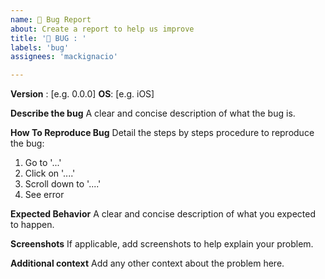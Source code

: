 ```yaml
---
name: 🐛 Bug Report
about: Create a report to help us improve
title: '🐛 BUG : '
labels: 'bug'
assignees: 'mackignacio'

---
```

**Version** : [e.g. 0.0.0]
**OS**: [e.g. iOS]

**Describe the bug**
A clear and concise description of what the bug is.

**How To Reproduce Bug**
Detail the steps by steps procedure to reproduce the bug:

1. Go to '...'
2. Click on '....'
3. Scroll down to '....'
4. See error

**Expected Behavior**
A clear and concise description of what you expected to happen.

**Screenshots**
If applicable, add screenshots to help explain your problem.

**Additional context**
Add any other context about the problem here.
